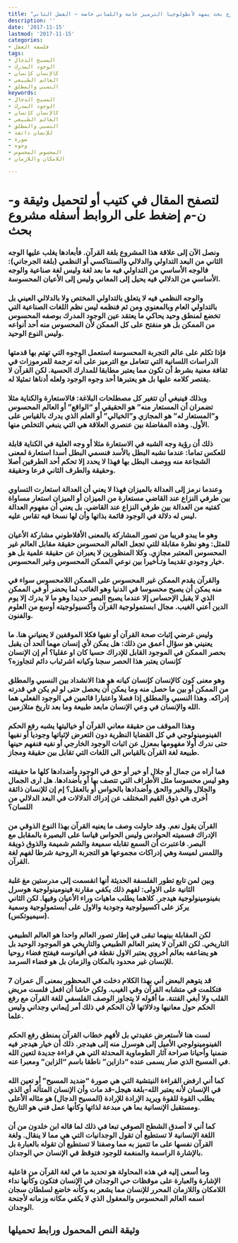 ```yaml
---
title: "مشروع بحث يمهد لأنطولوجيا الترميز عامة واللساني خاصة – الفصل الثاني"
description: ''
date: '2017-11-15'
lastmod: '2017-11-15'
categories:
- فلسفة العقل
tags:
- المسيح الدجال
- الوجود المدرك
- كالإنسان كإنسان
- العالم الطبيعي
- النسبي والمطلق
keywords:
- المسيح الدجال
- الوجود المدرك
- كالإنسان كإنسان
- العالم الطبيعي
- النسبي والمطلق
- للإنسان ذائقة
- صورة
- وجوه
- المحسوس المحسوس
- اللامكان واللازمان

---
```

# **لتصفح المقال في كتيب أو لتحميل وثيقة و-ن-م إضغط على الروابط أسفله** **مشروع بحث**

### ونصل الآن إلى علاقة هذا المشروع بلغة القرآن. فأبعادها يغلب عليها الوجه الثاني من البعد التداولي والدلالي والسنتاكسي أو النظمي (بلغة الجرجاني): فالوجه الأساسي من التداولي فيه ما بعد لغة وليس لغة صناعية والوجه الأساسي من الدلالي فيه يحيل إلى المعاني وليس إلى الأعيان المحسوسة.

### والوجه النظمي فيه لا يتعلق بالتداولي المختص ولا بالدلالي العيني بل بالتداولي العام وبالمعنوي ومن ثم فنظمه ليس نظم اللغات الصناعية التي تخضع لمنطق وحيد يحاكي ما يعتقد عين الوجود المدرك بوصفه المحسوس من الممكن بل هو منفتح على كل الممكن لأن المحسوس منه أحد أنواعه وليس النوع الوحيد.

### فإذا تكلم على عالم التجربة المحسوسة استعمل الوجوه التي تهتم بها قدمتها الدراسات اللسانية التي تتعامل مع الترميز على أنه ترجمة للمرموزات في ثقافة معنية بشرط أن تكون مما يعتبر مطابقا للمدارك الحسية. لكن القرآن لا يقتصر كلامه عليها بل هو يعتبرها أحد وجوه الوجود ولعله أدناها تمثيلا له.

### وبذلك فينبغي أن تتغير كل مصطلحات البلاغة: فالاستعارة والكناية مثلا تضمران أن المستعار منه” هو الحقيقي أو “الواقع” أو العالم المحسوس و”المستعار له” هو المجازي و”الخيالي” أو العلم الذي يدرك بالقياس على الأول. وهذه المفاضلة بين عنصري العلاقة هي التي ينبغي التخلص منها.

### ذلك أن رؤية وجه الشبه في الاستعارة مثلا أو وجه العلية في الكناية قابلة للعكس تماما: عندما نشبه البطل بالأسد فنسمي البطل أسدا استعارة لمعنى الشجاعة منه ووصف البطل بها فهذا لا يحدد إلا تحكم أحد الطرفين أصلا وحقيقة والطرف الثاني فرعا وحقيقة.

### وعندما نرمز إلى العدالة بالميزان فهذا لا يعني أن العدالة استعارت التساوي بين طرفي النزاع عند القاضي مستعارة من الميزان أو الميزان استعار مساواة كفتيه من العدالة بين طرفي النزاع عند القاضي. بل يعني أن مفهوم العدالة ليس له دلالة في الوجود قائمة بذاتها وأن لها نسخا فيه تقاس عليه.

### وهو ما يبدو قريبا من تصور المشاركة بالمعنى الأفلاطوني مشاركة الأعيان للمثل: وهو نظرة مقابلة للتي تجعل العالم المحسوس حقيقة مقابل العالم غير المحسوس المعتبر مجازي. وكلا المنظورين لا يعبران عن حقيقة علمية بل هو خيار وجودي تقديما وتـأخيرا بين نوعي الممكن المحسوس وغير المحسوس.

### والقرآن يقدم الممكن غير المحسوس على الممكن اللامحسوس سواء في منه يمكن أن يصبح محسوسا في الدنيا وهو الغائب لما يحضر أو في الممكن الذي لا يقبل الإحساس إلا عندما يصبح البصر حديدا وهو ما لا يدرك إلا يوم الدين أعني الغيب. مجال ابستمولوجية القرآن وأكسيولوجيته أوسع من العلوم والفنون.

### وليس غرضي إثبات صحة القرآن أو نفيها فكلا الموقفين لا يعنياني هنا. ما يعنيني هو سؤال أعمق من ذلك: هل يمكن لأي إنسان مهما ألحد أن يقبل بحصر الممكن في الموجود القابل للإدراك حسيا كان او عقليا؟ أم إن الإنسان كإنسان يعتبر هذا الحصر سجنا وكيانه اشرئباب دائم لتجاوزه؟

### وهو معنى كون كالإنسان كإنسان كيانه هو هذا الانشداد بين النسبي والمطلق من الممكن أو بين ما حصل منه وما يمكن أن يحصل حتى لو لم يكن في قدرته إدراكه. وهذا النسبي والمطلق إذا فصلا واعتبارا قائمين في الوجود الفعلي هما الله والإنسان في وعي الإنسان مابعد طبيعة وما بعد تاريخ متلازمين.

### وهذا الموقف من حقيقة معاني القرآن أو خياليتها يشبه رفع الحكم الفينومينولوجي في كل القضايا النظرية دون التعرض لإثباتها وجوديا أو نفيها حتى ندرك أولا مفهومها بمعزل عن اثبات الوجود الخارجي أو نفيه فنفهم حينها طبيعة لغة القرآن بالقياس الى اللغات التي تقابل بين حقيقة ومجاز.

### فما أراه من جمال أو جلال أو خير أو حق في الوجود وأضدادها كلها ما حقيقته وهو ليس محسوسا مثل الأطراف التي تتصف بها أو بأضدادها. هل ارى الجمال والجلال والخير والحق وأضدادها بالحواس أو بالعقل؟ إم إن للإنسان ذائقة أخرى هي ذوق القيم المختلف عن إدراك الدلالات في البعد الدلالي من اللسان؟

### القرآن يقول نعم. وقد حاولت وصف ما يعنيه القرآن بهذا النوع الذوقي من الإدراك فسميته الحوادس وليس الحواس قياسا على البصيرة بالمقابل مع البصر. فاعتبرت أن السمع تقابله سميعة والشم شميمة والذوق ذويقة واللمس لميسة وهي إدراكات مجموعها هو التجربة الروحية شرطا لفهم لغة القرآن.

### وبين لمن تابع تطور الفلسفة الحديثة أنها انقسمت إلى مدرستين مغ غلبة الثانية على الاولى: لفهم ذلك يكفي مقارنة فينومينولوجية هوسرل بفينومينولوجية هيدجر. كلاهما يطلب ماهيات وراء الأعيان وفيها. لكن الثاني يركز على اكسيولوجية وجودية والاول على أبستمولوجية وسمية (سيميوتكس).

### لكن المقابلة بينهما تبقى في إطار تصور العالم واحدا هو العالم الطبيعي التاريخي. لكن القرآن لا يعتبر العالم الطبيعي والتاريخي هو الموجود الوحيد بل هو يضاعفه بعالم أخروي يعتبر الاول نقطة في أقيانوسه فيفتح فضاء روحيا للإنسان غير محدود بالمكان والزمان بل هو فضاء السرمد.

### قد يتوهم البعض أني بهذا الكلام دخلت في المحظور بمعنى آل عمران 7 فتكلمت في متشابه القرآن وفي الغيب. ولكن حاشا أن افعل فلست مريض القلب ولا أبغي الفتنة. ما أقوله لا يتجاوز الوصف الفلسفي للغة القرآن مع رفع الحكم حول معانيها ودلالاتها لأن الحكم في ذلك أمر إيماني وجداني وليس علما.

### لست هنا لأستعرض عقيدتي بل لأفهم خطاب القرآن بمنطق رفع الحكم الفينومينولوجي الأميل إلى هوسرل منه إلى هيدجر. ذلك أن خيار هيدجر فيه ضمنيا وأحيانا صراحة آثار الطوماوية المحدثة التي هي قراءة جديدة لتعين الله في المسيح الذي صار يسمى عنده “دازاين” ناطقا باسم “الزاين” ومعبرا عنه.

### كما أني ارفض القراءة النيتشية التي هي صورة “ضديد المسيح” أو تعين الله في الإنسان لأنه يعتبر الله-بلغة هيجل-قد مات وأن الإنسان المتأله أي الذي يطلب القوة للقوة ويريد الإرادة للإرادة (المسيح الدجال) هو مثاله الأعلى ومستقبل الإنسانية بما هي مبدعة لذاتها وكأنها عمل فني هو التاريخ.

### كما أني لا أصدق الشطح الصوفي تبعا في ذلك لما قاله ابن خلدون من أن اللغة الإنسانية لا تستطيع أن تقول الوجدانيات التي هي مما لا ينقال. ولغة القرآن نفسها على ما تتميز به مما وصفنا لا تستطيع أن تقوله بالعبارة بل بالإشارة الراسمة والمنغمة للوجود فتوقظ في الإنسان حي الوجدان.

### وما أسعى إليه في هذه المحاولة هو تحديد ما في لغة القرآن من فاعلية الإشارة والعبارة على موقظات حي الوجدان في الإنسان فتكون وكأنها نداء اللامكان واللازمان المحرر للإنسان مما يشعر به وكأنه خاضع لسلطان سجان اسمه العالم المحسوس والمعقول الذي لا يكفي مكانه وزمانه لأجنحة الوجدان.

## وثيقة النص المحمول ورابط تحميلها

###